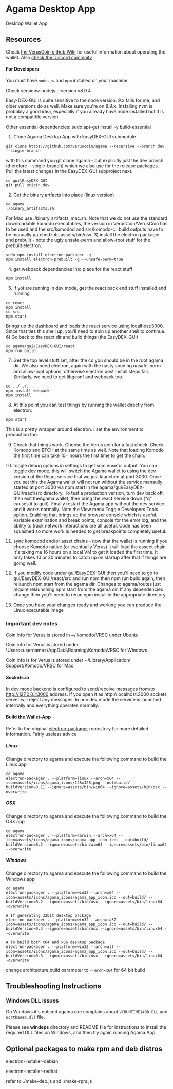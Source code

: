 # Agama Desktop App
Desktop Wallet App

## Resources
Check [the VerusCoin github Wiki](https://github.com/VerusCoin/VerusCoin/wiki) for useful information about operating the wallet.
Also [check the Discord commnity](https://discordapp.com/channels/444621794964537354/449633547343495172)
#### For Developers
You must have `node.js` and `npm` installed on your machine.

Check versions:
nodejs --version
v8.9.4

Easy-DEX-GUI is quite sensitive to the node version. 9.x fails for me, and older versions do as well. Make sure you're on 8.9.x. Installing nvm is probably a good idea, especially if you already have node installed but it is not a compatible version.

Other essential dependencies:
sudo apt-get install -y build-essential

1) Clone Agama Desktop App with EasyDEX-GUI submodule
```shell
git clone https://github.com/veruscoin/agama --recursive --branch dev --single-branch
```
with this command you git clone agama - but explicitly just the dev branch (therefore --single-branch) which we also use for the release packages. Pull the latest changes in the EasyDEX-GUI subproject next.
```shell
cd gui\EasyDEX-GUI
git pull origin dev
```
2) Get the binary artfacts into place (linux version)
```shell 
cd agama
./binary_artifacts.sh
```
For Mac use ./binary_artifacts_mac.sh.
Note that we do not use the standard downloadable komodo executables, the version in VerusCoin/VerusCoin has to be used and the src/komodod and src/komodo-cli build outputs have to be manually patched into assets/bin/osx.
3) install the electron packager and prebuilt - note the ugly unsafe-perm and allow-root stuff for the prebuilt electron.
```shell
sudo npm install electron-packager -g
npm install electron-prebuilt -g --unsafe-perm=true
```
4) get webpack dependencies into place for the react stuff
```shell
npm install
```
5) If yoi are running in dev mode, get the react back end stuff installed and running
```shell
cd react
npm install
cd src
npm start
```
Brings up the dashboard and loads the react service using localhost:3000. Since that ties this shell up, you'll need to spin up another shell to continue.
6) Go back to the react dir and build things (the EasyDEX-GUI)
```shell
cd agama/gui/EasyDEX-GUI/react
npm run build
```
7) Get the top level stuff set, after the cd you should be in the root agama dir. We also need electron, again with the nasty souding unsafe-perm and allow-root options, otherwise electron post install steps fail. Similarly, we need to get libgconf and webpack too.
```shell
cd ../../..
npm install webpack
npm install
```
8) At this point you can test things by running the wallet directly from electron:
```shell
npm start
```
This is a pretty wrapper around electron. I set the environment to production too.

9) Check that things work. Choose the Verus coin for a fast check. Check Komodo and BTCH at the same time as well. Note that loading Komodo the first time can take 10+ hours the first time to get the chain.

10) toggle debug options in settings to get som euseful output. You can toggle dev mode, this will switch the Agama wallet to using the dev version of the React service that we just launched at port 3000. Once you set this the Agama wallet will not run without the service manaully started at port 3000 via npm start in the agama/gui/EasyDEX-GUI/react/src directory. To test a production version, turn dev back off, then exit theAgama wallet, then bring the react service down ("q" causes it to quit). Finally restart the Agama app without the dev service and it works normally.
Note the View menu Toggle Developers Tools option. Enabling that brings up the browser console which is useful. Variable examination and break points, console for the error log, and the ability to track network interactions are all useful. Code has been squashed so more work is needed to get breakpoints completely useful.

11) sync komodod and/or asset chains - now that the wallet is running if you choose Komodo native (or eventually Verus) it will load the assect chain. It's taking me 16 hours on a local VM to get it loaded the first time. It only takes 10 or 30 minutes to catch up on startup after that if things are going well.
12) If you modify code under gui/EasyDEX-GUI then you'll need to go to gui/EasyDEX-GUI/react/src and run npm then npm run build again, then relaunch npm start from the agama dir. Changes to agama/routes just require relaunching npm start from the agama dir. If any dependencies change then you'll need to rerun npm install in the appropriate directory.
13) Once you have your changes ready and working you can produce the Linux executable image
### Important dev notes
Coin info for Verus is stored in ~/.komodo/VRSC under Ubuntu

Coin info for Verus is stored under \Users\<username>\AppData\Roaming\Komodo\VRSC for Windows

Coin info is for Verus is stored under ~/Library/Application\ Support/Komodo/VRSC for Mac

#### Sockets.io
In dev mode backend is configured to send/receive messages from/to http://127.0.0.1:3000 address. If you open it as http://localhost:3000 sockets server will reject any messages. In non dev mode the service is launched internally and everything operates normally.

#### **Build the Wallet-App**
Refer to the original [electron-packager](https://github.com/electron-userland/electron-packager) repository for more detailed information.
Fairly useless advice

##### Linux
Change directory to agama and execute the following command to build the Linux app
```shell
cd agama
electron-packager . --platform=linux --arch=x64 --icon=assets/icons/agama_icons/128x128.png --out=build/ --buildVersion=0.11 --ignore=assets/bin/win64 --ignore=assets/bin/osx --overwrite
```

##### OSX
Change directory to agama and execute the following command to build the OSX app
```shell
cd agama
electron-packager . --platform=darwin --arch=x64 --icon=assets/icons/agama_icons/agama_app_icon.icns --out=build/ --buildVersion=0.2 --ignore=assets/bin/win64 --ignore=assets/bin/linux64 --overwrite
```

##### Windows
Change directory to agama and execute the following command to build the Windows app
```shell
cd agama
electron-packager . --platform=win32 --arch=x64 --icon=assets/icons/agama_icons/agama_app_icon.ico --out=build/ --buildVersion=0.2 --ignore=assets/bin/osx --ignore=assets/bin/linux64 --overwrite

# If generating 32bit desktop package
electron-packager . --platform=win32 --arch=ia32 --icon=assets/icons/agama_icons/agama_app_icon.ico --out=build/ --buildVersion=0.3 --ignore=assets/bin/osx --ignore=assets/bin/linux64 --overwrite

# To build both x64 and x86 desktop package
electron-packager . --platform=win32 --arch=all --icon=assets/icons/agama_icons/agama_app_icon.ico --out=build/ --buildVersion=0.3 --ignore=assets/bin/osx --ignore=assets/bin/linux64 --overwrite
```
change architecture build parameter to ```--arch=x64``` for 64 bit build


## Troubleshooting Instructions

### Windows DLL issues
On Windows it's noticed agama.exe complains about `VCRUNTIME140D.DLL` and `ucrtbased.dll` file.

Please see **windeps** directory and README file for instructions to install the required DLL files on Windows, and then try again running Agama App.

## Optional packages to make rpm and deb distros

electron-installer-debian

electron-installer-redhat

refer to ./make-deb.js and ./make-rpm.js
